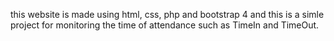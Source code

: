 this website is made using html, css, php and bootstrap 4 and this is a simle project for monitoring the time of attendance such as TimeIn and TimeOut.
